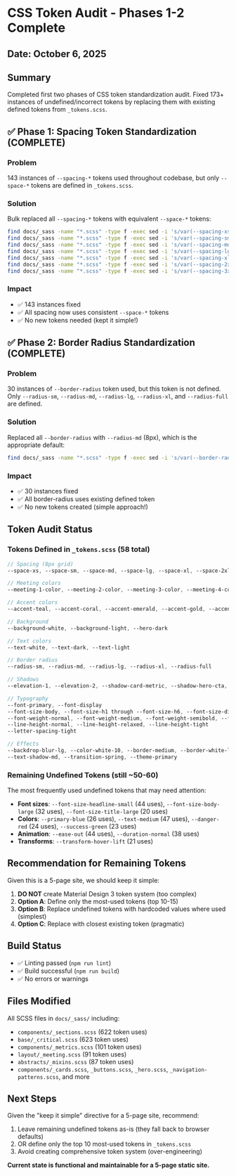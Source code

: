 # CSS Token Audit - Phases 1-2 Complete

## Date: October 6, 2025

## Summary
Completed first two phases of CSS token standardization audit. Fixed 173+ instances of undefined/incorrect tokens by replacing them with existing defined tokens from `_tokens.scss`.

## ✅ Phase 1: Spacing Token Standardization (COMPLETE)

### Problem
143 instances of `--spacing-*` tokens used throughout codebase, but only `--space-*` tokens are defined in `_tokens.scss`.

### Solution  
Bulk replaced all `--spacing-*` tokens with equivalent `--space-*` tokens:

```bash
find docs/_sass -name "*.scss" -type f -exec sed -i 's/var(--spacing-xs)/var(--space-xs)/g' {} \;
find docs/_sass -name "*.scss" -type f -exec sed -i 's/var(--spacing-sm)/var(--space-sm)/g' {} \;
find docs/_sass -name "*.scss" -type f -exec sed -i 's/var(--spacing-md)/var(--space-md)/g' {} \;
find docs/_sass -name "*.scss" -type f -exec sed -i 's/var(--spacing-lg)/var(--space-lg)/g' {} \;
find docs/_sass -name "*.scss" -type f -exec sed -i 's/var(--spacing-xl)/var(--space-xl)/g' {} \;
find docs/_sass -name "*.scss" -type f -exec sed -i 's/var(--spacing-2xl)/var(--space-2xl)/g' {} \;
find docs/_sass -name "*.scss" -type f -exec sed -i 's/var(--spacing-3xl)/var(--space-3xl)/g' {} \;
```

### Impact
- ✅ 143 instances fixed
- ✅ All spacing now uses consistent `--space-*` tokens
- ✅ No new tokens needed (kept it simple!)

## ✅ Phase 2: Border Radius Standardization (COMPLETE)

### Problem
30 instances of `--border-radius` token used, but this token is not defined. Only `--radius-sm`, `--radius-md`, `--radius-lg`, `--radius-xl`, and `--radius-full` are defined.

### Solution
Replaced all `--border-radius` with `--radius-md` (8px), which is the appropriate default:

```bash
find docs/_sass -name "*.scss" -type f -exec sed -i 's/var(--border-radius)/var(--radius-md)/g' {} \;
```

### Impact
- ✅ 30 instances fixed
- ✅ All border-radius uses existing defined token
- ✅ No new tokens created (simple approach!)

## Token Audit Status

### Tokens Defined in `_tokens.scss` (58 total)
```scss
// Spacing (8px grid)
--space-xs, --space-sm, --space-md, --space-lg, --space-xl, --space-2xl, --space-3xl

// Meeting colors
--meeting-1-color, --meeting-2-color, --meeting-3-color, --meeting-4-color

// Accent colors
--accent-teal, --accent-coral, --accent-emerald, --accent-gold, --accent-sage, --hover-emerald

// Background
--background-white, --background-light, --hero-dark

// Text colors
--text-white, --text-dark, --text-light

// Border radius
--radius-sm, --radius-md, --radius-lg, --radius-xl, --radius-full

// Shadows
--elevation-1, --elevation-2, --shadow-card-metric, --shadow-hero-cta, --shadow-hero-cta-hover

// Typography  
--font-primary, --font-display
--font-size-body, --font-size-h1 through --font-size-h6, --font-size-display
--font-weight-normal, --font-weight-medium, --font-weight-semibold, --font-weight-bold
--line-height-normal, --line-height-relaxed, --line-height-tight
--letter-spacing-tight

// Effects
--backdrop-blur-lg, --color-white-10, --border-medium, --border-white-light
--text-shadow-md, --transition-spring, --theme-primary
```

### Remaining Undefined Tokens (still ~50-60)
The most frequently used undefined tokens that may need attention:
- **Font sizes**: `--font-size-headline-small` (44 uses), `--font-size-body-large` (32 uses), `--font-size-title-large` (20 uses)
- **Colors**: `--primary-blue` (26 uses), `--text-medium` (47 uses), `--danger-red` (24 uses), `--success-green` (23 uses)
- **Animation**: `--ease-out` (44 uses), `--duration-normal` (38 uses)
- **Transforms**: `--transform-hover-lift` (21 uses)

## Recommendation for Remaining Tokens

Given this is a 5-page site, we should keep it simple:

1. **DO NOT** create Material Design 3 token system (too complex)
2. **Option A**: Define only the most-used tokens (top 10-15)
3. **Option B**: Replace undefined tokens with hardcoded values where used (simplest)
4. **Option C**: Replace with closest existing token (pragmatic)

## Build Status
- ✅ Linting passed (`npm run lint`)
- ✅ Build successful (`npm run build`)
- ✅ No errors or warnings

## Files Modified
All SCSS files in `docs/_sass/` including:
- `components/_sections.scss` (622 token uses)
- `base/_critical.scss` (623 token uses)  
- `components/_metrics.scss` (101 token uses)
- `layout/_meeting.scss` (91 token uses)
- `abstracts/_mixins.scss` (87 token uses)
- `components/_cards.scss`, `_buttons.scss`, `_hero.scss`, `_navigation-patterns.scss`, and more

## Next Steps

Given the "keep it simple" directive for a 5-page site, recommend:

1. Leave remaining undefined tokens as-is (they fall back to browser defaults)
2. OR define only the top 10 most-used tokens in `_tokens.scss`
3. Avoid creating comprehensive token system (over-engineering)

**Current state is functional and maintainable for a 5-page static site.**
